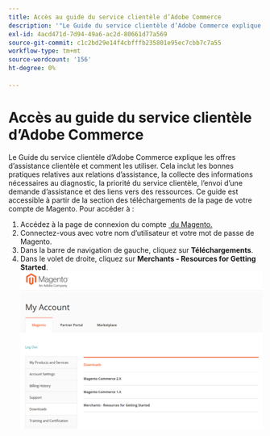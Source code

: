 ```yaml
---
title: Accès au guide du service clientèle d’Adobe Commerce
description: '"Le Guide du service clientèle d’Adobe Commerce explique les offres d’assistance clientèle et comment les utiliser. Cela inclut les bonnes pratiques relatives aux relations d’assistance, la collecte des informations nécessaires au diagnostic, la priorité du service clientèle, l’envoi d’une demande d’assistance et des liens vers des ressources. Ce guide est accessible à partir de la section des téléchargements de la page de votre compte de Magento. Pour accéder à :'''
exl-id: 4acd471d-7d94-49a6-ac2d-80661d77a569
source-git-commit: c1c2bd29e14f4cbfffb235801e95ec7cbb7c7a55
workflow-type: tm+mt
source-wordcount: '156'
ht-degree: 0%

---
```


# Accès au guide du service clientèle d’Adobe Commerce

Le Guide du service clientèle d’Adobe Commerce explique les offres d’assistance clientèle et comment les utiliser. Cela inclut les bonnes pratiques relatives aux relations d’assistance, la collecte des informations nécessaires au diagnostic, la priorité du service clientèle, l’envoi d’une demande d’assistance et des liens vers des ressources. Ce guide est accessible à partir de la section des téléchargements de la page de votre compte de Magento. Pour accéder à :

1. Accédez à la page de connexion du compte [&#x200B; du Magento.](https://account.magento.com/customer/account/login)
1. Connectez-vous avec votre nom d’utilisateur et votre mot de passe de Magento.
1. Dans la barre de navigation de gauche, cliquez sur **Téléchargements**.
1. Dans le volet de droite, cliquez sur **Merchants - Resources for Getting Started**.  ![access_magento_commerce_customer_support_guide.png](assets/access_magento_commerce_customer_support_guide.png)
